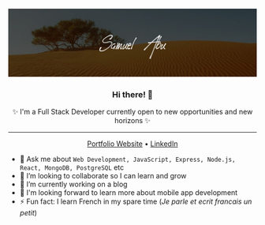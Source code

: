 ![profile header image](https://github.com/abu-git/abu-git/blob/main/readme_image.jpg)

<!-- ### Hi there 👋 -->

<!--
**abu-git/abu-git** is a ✨ _special_ ✨ repository because its `README.md` (this file) appears on your GitHub profile.

Here are some ideas to get you started:

- 🔭 I’m currently working on ...
- 🌱 I’m currently learning ...
- 👯 I’m looking to collaborate on ...
- 🤔 I’m looking for help with ...
- 💬 Ask me about ...
- 📫 How to reach me: ...
- 😄 Pronouns: ...
- ⚡ Fun fact: ...
-->

<h3 align="center">Hi there! 👋</h3>
<p align="center">✨ I'm a Full Stack Developer currently open to new opportunities and new horizons ✨</p>

---
<p align="center">
    <a href="https://sam-portfolio-alpha.vercel.app/">Portfolio Website</a> •
    <a href="https://www.linkedin.com/in/abu-samuel/">LinkedIn</a>
</p>


- 💬 Ask me about `Web Development, JavaScript, Express, Node.js, React, MongoDB, PostgreSQL` etc
- 👯 I’m looking to collaborate so I can learn and grow
- 🔭 I’m currently working on a blog
- 🌱 I'm looking forward to learn more about mobile app development
- :zap: Fun fact: I learn French in my spare time (*Je parle et ecrit francais un petit*)
